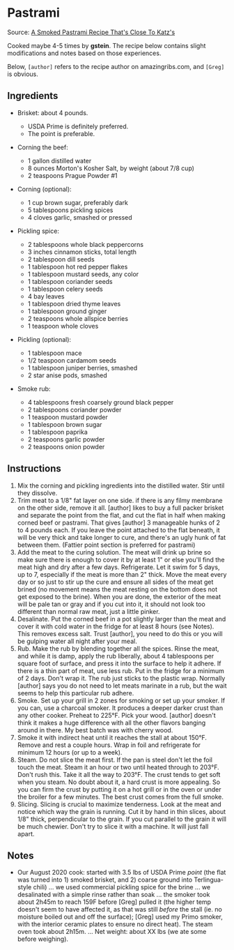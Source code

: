 # Pastrami

Source: [A Smoked Pastrami Recipe That's Close To Katz's](https://amazingribs.com/tested-recipes/beef-and-bison-recipes/home-made-pastrami-thats-close-katzs-recipe)

Cooked maybe 4-5 times by **gstein**. The recipe below contains slight modifications
and notes based on those experiences.

Below, `[author]` refers to the recipe author on amazingribs.com, and
`[Greg]` is obvious.

## Ingredients
* Brisket: about 4 pounds.
  * USDA Prime is definitely preferred.
  * The point is preferable.

* Corning the beef:
  * 1 gallon distilled water
  * 8 ounces Morton's Kosher Salt, by weight (about 7/8 cup)
  * 2 teaspoons Prague Powder #1
* Corning (optional):
  * 1 cup brown sugar, preferably dark
  * 5 tablespoons pickling spices
  * 4 cloves garlic, smashed or pressed
* Pickling spice:
  * 2 tablespoons whole black peppercorns
  * 3 inches cinnamon sticks, total length
  * 2 tablespoon dill seeds
  * 1 tablespoon hot red pepper flakes
  * 1 tablespoon mustard seeds, any color
  * 1 tablespoon coriander seeds
  * 1 tablespoon celery seeds
  * 4 bay leaves
  * 1 tablespoon dried thyme leaves
  * 1 tablespoon ground ginger
  * 2 teaspoons whole allspice berries
  * 1 teaspoon whole cloves
* Pickling (optional):
  * 1 tablespoon mace
  * 1/2 teaspoon cardamom seeds
  * 1 tablespoon juniper berries, smashed
  * 2 star anise pods, smashed
* Smoke rub:
  * 4 tablespoons fresh coarsely ground black pepper
  * 2 tablespoons coriander powder
  * 1 teaspoon mustard powder
  * 1 tablespoon brown sugar
  * 1 tablespoon paprika
  * 2 teaspoons garlic powder
  * 2 teaspoons onion powder

## Instructions
1. Mix the corning and pickling ingredients into the distilled water.
   Stir until they dissolve.
1. Trim meat to a 1/8" fat layer on one side. if there is any filmy
   membrane on the other side, remove it all. [author] likes to buy a full packer
   brisket and separate the point from the flat, and cut the flat in half
   when making corned beef or pastrami. That gives [author] 3 manageable hunks
   of 2 to 4 pounds each. If you leave the point attached to the flat
   beneath, it will be very thick and take longer to cure, and there's an
   ugly hunk of fat between them. (Fattier point section is preferred for
   pastrami)
1. Add the meat to the curing solution. The meat will drink up brine
   so make sure there is enough to cover it by at least 1" or else you'll
   find the meat high and dry after a few days. Refrigerate. Let it swim
   for 5 days, up to 7, especially if the meat is more than 2"
   thick. Move the meat every day or so just to stir up the cure and
   ensure all sides of the meat get brined (no movement means the meat
   resting on the bottom does not get exposed to the brine). When you are
   done, the exterior of the meat will be pale tan or gray and if you cut
   into it, it should not look too different than normal raw meat, just a
   little pinker.
1. Desalinate. Put the corned beef in a pot slightly larger than the
   meat and cover it with cold water in the fridge for at least 8 hours
   (see Notes). This removes excess salt. Trust [author], you need to do this
   or you will be gulping water all night after your meal.
1. Rub. Make the rub by blending together all the spices. Rinse the
   meat, and while it is damp, apply the rub liberally, about 4
   tablespoons per square foot of surface, and press it into the surface
   to help it adhere. If there is a thin part of meat, use less rub. Put
   in the fridge for a minimum of 2 days. Don't wrap it. The rub just
   sticks to the plastic wrap. Normally [author] says you do not need to let
   meats marinate in a rub, but the wait seems to help this particular
   rub adhere.
1. Smoke. Set up your grill in 2 zones for smoking or set up your
   smoker. If you can, use a charcoal smoker. It produces a deeper darker
   crust than any other cooker. Preheat to 225°F. Pick your wood.
   [author] doesn't
   think it makes a huge difference with all the other flavors banging
   around in there. My best batch was with cherry wood.
1. Smoke it with indirect heat until it reaches the stall at about
   150°F. Remove and rest a couple hours. Wrap in foil and refrigerate
   for minimum 12 hours (or up to a week).
1. Steam. Do not slice the meat first. If the pan is steel don't let
   the foil touch the meat. Steam it an hour or two until heated through
   to 203°F. Don't rush this. Take it all the way to 203°F. The crust
   tends to get soft when you steam. No doubt about it, a hard crust is
   more appealing. So you can firm the crust by putting it on a hot grill
   or in the oven or under the broiler for a few minutes. The best crust
   comes from the full smoke.
1. Slicing. Slicing is crucial to maximize tenderness. Look at the
   meat and notice which way the grain is running. Cut it by hand in thin
   slices, about 1/8" thick, perpendicular to the grain. If you cut
   parallel to the grain it will be much chewier. Don't try to slice it
   with a machine. It will just fall apart.

## Notes
* Our August 2020 cook: started with 3.5 lbs of USDA Prime *point*
  (the flat was turned into 1) smoked brisket, and 2) coarse ground
  into Terlingua-style chili) ... we used commercial pickling spice
  for the brine ... we desalinated with a simple rinse
  rather than soak ... the smoker took about 2h45m to reach 159F
  before [Greg] pulled it (the higher temp doesn't seem to have affected
  it, as that was still *before* the stall (ie. no moisture boiled out
  and off the surface); [Greg] used my Primo smoker, with the interior
  ceramic plates to ensure no direct heat). The steam oven took about
  2h15m. ... Net weight: about XX lbs (we ate some before weighing).
